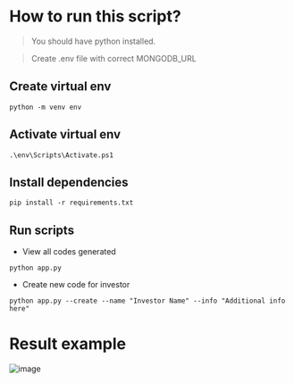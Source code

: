 # How to run this script?
> You should have python installed.

> Create .env file with correct MONGODB_URL
## Create virtual env
```
python -m venv env
```
## Activate virtual env
```
.\env\Scripts\Activate.ps1
```
## Install dependencies
```
pip install -r requirements.txt
```
## Run scripts
- View all codes generated
```
python app.py
```
- Create new code for investor
```
python app.py --create --name "Investor Name" --info "Additional info here"
```
# Result example
![image](https://github.com/user-attachments/assets/71aa5e10-8cb3-4377-96e8-047d644d187e)
